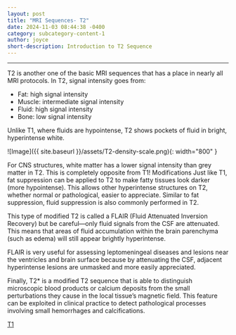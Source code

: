 ```yaml
---
layout: post
title: "MRI Sequences- T2"
date: 2024-11-03 08:44:38 -0400
category: subcategory-content-1
author: joyce
short-description: Introduction to T2 Sequence
---
```


-----

T2 is another one of the basic MRI sequences that has a place in nearly all MRI protocols.
In T2, signal intensity goes from:
-	Fat: high signal intensity
-	Muscle: intermediate signal intensity
-	Fluid: high signal intensity 
-	Bone: low signal intensity


Unlike T1, where fluids are hypointense, T2 shows pockets of fluid in bright, hyperintense white. 



![Image]({{ site.baseurl }}/assets/T2-density-scale.png){: width="800" }

For CNS structures, white matter has a lower signal intensity than grey matter in T2. This is completely opposite from T1!
Modifications
Just like T1, fat suppression can be applied to T2 to make fatty tissues look darker (more hypointense). This allows other hyperintense structures on T2, whether normal or pathological, easier to appreciate.
Similar to fat suppression, fluid suppression is also commonly performed in T2. 

This type of modified T2 is called a FLAIR (Fluid Attenuated Inversion Recovery) but be careful—only fluid signals from the CSF are attenuated. This means that areas of fluid accumulation within the brain parenchyma (such as edema) will still appear brightly hyperintense. 

FLAIR is very useful for assessing leptomeningeal diseases and lesions near the ventricles and brain surface because by attenuating the CSF, adjacent hyperintense lesions are unmasked and more easily appreciated.

Finally, T2* is a modified T2 sequence that is able to distinguish microscopic blood products or calcium deposits from the small perturbations they cause in the local tissue’s magnetic field. This feature can be exploited in clinical practice to detect pathological processes involving small hemorrhages and calcifications.


<a href="{{ site.baseurl }}/subcategory-content-1/MRI Sequences- T1">T1</a>


<!-- need to double enter to start new lines -->
<!-- need to use the site baseurl in the curly brackets to make internal links work seamlessly -->

